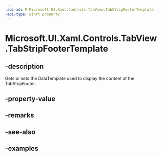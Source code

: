 ```yaml
---
-api-id: P:Microsoft.UI.Xaml.Controls.TabView.TabStripFooterTemplate
-api-type: winrt property
---
```


# Microsoft.UI.Xaml.Controls.TabView.TabStripFooterTemplate

<!--
public Windows.UI.Xaml.DataTemplate TabStripFooterTemplate { get; set; }
-->

## -description

Gets or sets the DataTemplate used to display the content of the TabStripFooter.

## -property-value

## -remarks

## -see-also

## -examples

